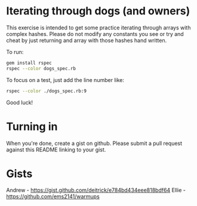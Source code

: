 Iterating through dogs (and owners)
===

This exercise is intended to get some practice iterating through
arrays with complex hashes. Please do not modify any constants you see
or try and cheat by just returning and array with those hashes hand
written.

To run:

```bash
gem install rspec
rspec --color dogs_spec.rb
```

To focus on a test, just add the line number like:

```bash
rspec --color ./dogs_spec.rb:9
```

Good luck!

Turning in
===

When you're done, create a gist on github. Please submit a pull request against this README linking to your gist.

Gists
===
Andrew - https://gist.github.com/deitrick/e784bd434eee818bdf64
Ellie - https://github.com/ems2141/warmups
